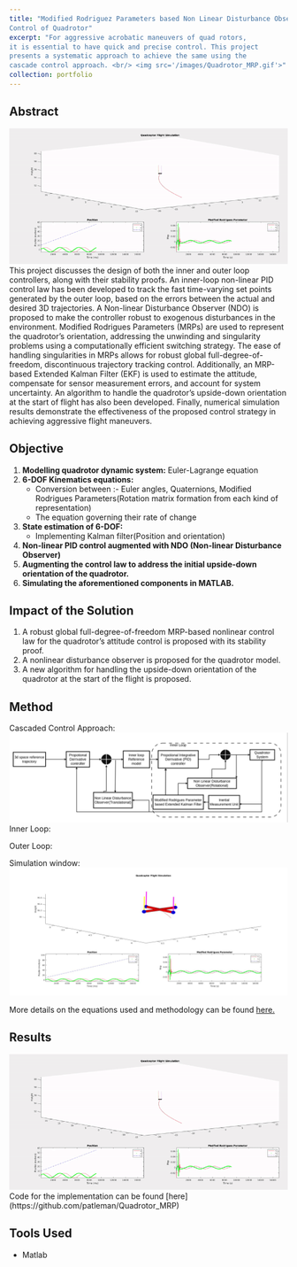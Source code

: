 ```yaml
---
title: "Modified Rodriguez Parameters based Non Linear Disturbance Observer
Control of Quadrotor"
excerpt: "For aggressive acrobatic maneuvers of quad rotors,
it is essential to have quick and precise control. This project
presents a systematic approach to achieve the same using the
cascade control approach. <br/> <img src='/images/Quadrotor_MRP.gif'>"
collection: portfolio
---
```

## Abstract
 <img src='/images/Quadrotor_MRP.gif'>
This project discusses the design of both the inner and outer loop controllers, along with their stability proofs. An inner-loop non-linear PID control law has been developed to track the fast time-varying set points generated by the outer loop, based on the errors between the actual and desired 3D trajectories. A Non-linear Disturbance Observer (NDO) is proposed to make the controller robust to exogenous disturbances in the environment. Modified Rodrigues Parameters (MRPs) are used to represent the quadrotor’s orientation, addressing the unwinding and singularity problems using a computationally efficient switching strategy. The ease of handling singularities in MRPs allows for robust global full-degree-of-freedom, discontinuous trajectory tracking control. Additionally, an MRP-based Extended Kalman Filter (EKF) is used to estimate the attitude, compensate for sensor measurement errors, and account for system uncertainty. An algorithm to handle the quadrotor’s upside-down orientation at the start of flight has also been developed. Finally, numerical simulation results demonstrate the effectiveness of the proposed control strategy in achieving aggressive flight maneuvers.

## Objective
1. **Modelling quadrotor dynamic system:** Euler-Lagrange equation
2. **6-DOF Kinematics equations:** 
   - Conversion between :- Euler angles, Quaternions, Modified Rodrigues Parameters(Rotation matrix formation from each kind of representation)
   - The equation governing their rate of change
3. **State estimation of 6-DOF:** 
   - Implementing Kalman filter(Position and orientation)
4. **Non-linear PID control augmented with NDO (Non-linear Disturbance Observer)**
5. **Augmenting the control law to address the initial upside-down orientation of the quadrotor.**
6. **Simulating the aforementioned components in MATLAB.**

## Impact of the Solution
1. A robust global full-degree-of-freedom MRP-based nonlinear control law for the quadrotor’s attitude control is proposed with its stability proof.
2. A nonlinear disturbance observer is proposed for the quadrotor model.
3. A new algorithm for handling the upside-down orientation of the quadrotor at the start of the flight is proposed.

## Method
Cascaded Control Approach:
![Project Image]( /images/MRP_Project_front.png)
Inner Loop:

Outer Loop:

Simulation window:
<img src='/images/MRP_pic1.jpg'>

More details on the equations used and methodology can be found [here.](https://patleman.github.io/files/Resume.pdf)

## Results
<img src='/images/Quadrotor_MRP.gif'>
Code for the implementation can be found [here](https://github.com/patleman/Quadrotor_MRP)

## Tools Used
- Matlab



